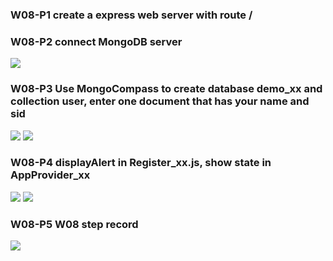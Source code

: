 ### W08-P1 create a express web server with route /

### W08-P2 connect MongoDB server

![](w08-p2.png)

### W08-P3 Use MongoCompass to create database demo_xx and collection user, enter one document that has your name and sid

![](w08-p3.png)
![](w08-p3-1.png)

### W08-P4 displayAlert in Register_xx.js, show state in AppProvider_xx

![](w08-p4.png)
![](w08-p4-1.png)

### W08-P5 W08 step record

![](w08-p5.png)
